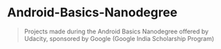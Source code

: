 # Android-Basics-Nanodegree
>Projects made during the Android Basics Nanodegree offered by Udacity, sponsored by Google (Google India Scholarship Program)

